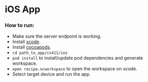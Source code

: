 # iOS App

### How to run:
  - Make sure the server endpoint is working.
  - Install [xcode](https://developer.apple.com/xcode/).
  - Install [cocoapods](https://guides.cocoapods.org/using/getting-started.html).
  - `cd path_to_app/cs411/ios` 
  - `pod install` to install/update pod dependencies and generate workspace.
  - `open recipe.xcworkspace` to open the workspace on xcode.
  - Select target device and run the app.
